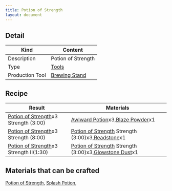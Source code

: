 ```yaml
---
title: Potion of Strength
layout: document
---
```

## Detail

|Kind|Content|
|---|---|
|Description|Potion of Strength|
|Type|[Tools](Tools)|
|Production Tool|[Brewing Stand](Brewing_Stand)|

## Recipe

|Result|Materials|
|---|---|
|[Potion of Strength](Potion_of_Strength)x3 Strength (3:00)|[Awlward Potion](Awlward_Potion)x3,[Blaze Powder](Blaze_Powder)x1|
|[Potion of Strength](Potion_of_Strength)x3 Strength (8:00)|[Potion of Strength](Potion_of_Strength) Strength (3:00)x3,[Readstone](Readstone)x1|
|[Potion of Strength](Potion_of_Strength)x3 Strength II(1:30)|[Potion of Strength](Potion_of_Strength) Strength (3:00)x3,[Glowstone Dust](Glowstone_Dust)x1|

## Materials that can be crafted

[Potion of Strength](Potion_of_Strength),
[Splash Potion](Splash_Potion),